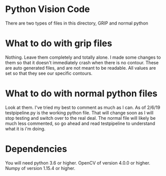 # Python Vision Code
There are two types of files in this directory, GRIP and normal python

# What to do with grip files
Nothing. Leave them completely and totally alone. I made some changes to them so that it doesn't immediately crash when there is no contour.
These are auto generated files, and are not meant to be readable. All values are set so that they see our specific contours.

# What to do with normal python files
Look at them. I've tried my best to comment as much as I can. As of 2/6/19 testpipeline.py is the working python file. That will change soon as I will stop testing and switch over to the real deal. The normal file will likely be much less commented, so go ahead and read testpipeline to understand what it is i'm doing.

# Dependencies
You will need python 3.6 or higher.
OpenCV of version 4.0.0 or higher.
Numpy of version 1.15.4 or higher.

